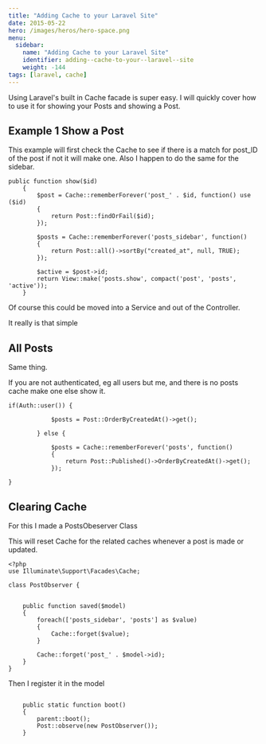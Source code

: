 ```yaml
---
title: "Adding Cache to your Laravel Site"
date: 2015-05-22
hero: /images/heros/hero-space.png
menu:
  sidebar:
    name: "Adding Cache to your Laravel Site"
    identifier: adding--cache-to-your--laravel--site
    weight: -144
tags: [laravel, cache]
---
```


Using Laravel's built in Cache facade is super easy. I will quickly cover how to use it for showing your Posts and showing a Post.


## Example 1 Show a Post

This example will first check the Cache to see if there is a match for post_ID of the post if not it will make one. Also I happen to do the same for the sidebar.

~~~
public function show($id)
	{
        $post = Cache::rememberForever('post_' . $id, function() use ($id)
        {
            return Post::findOrFail($id);
        });

        $posts = Cache::rememberForever('posts_sidebar', function()
        {
            return Post::all()->sortBy("created_at", null, TRUE);
        });

        $active = $post->id;
		return View::make('posts.show', compact('post', 'posts', 'active'));
	}
~~~

Of course this could be moved into a Service and out of the Controller.

It really is that simple

## All Posts

Same thing. 

If you are not authenticated, eg all users but me, and there is no posts cache make one else show it.

~~~
if(Auth::user()) {

            $posts = Post::OrderByCreatedAt()->get();

        } else {

            $posts = Cache::rememberForever('posts', function()
            {
                return Post::Published()->OrderByCreatedAt()->get();
            });

}
~~~


##  Clearing Cache

For this I made a PostsObeserver Class

This will reset Cache for the related caches whenever a post is made or updated.

~~~
<?php
use Illuminate\Support\Facades\Cache;

class PostObserver {


    public function saved($model)
    {
        foreach(['posts_sidebar', 'posts'] as $value)
        {
            Cache::forget($value);
        }

        Cache::forget('post_' . $model->id);
    }
}
~~~

Then I register it in the model 

~~~

    public static function boot()
    {
        parent::boot();
        Post::observe(new PostObserver());
    }
~~~

